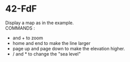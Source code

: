 42-FdF
======

Display a map as in the example.<br />
COMMANDS :<br />
- and + to zoom<br />
- home and end to make the line larger<br />
- page up and page down to make the elevation higher.<br />
- / and * to change the "sea level"<br />
